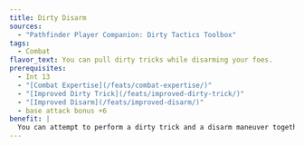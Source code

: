 ```yaml
---
title: Dirty Disarm
sources:
  - "Pathfinder Player Companion: Dirty Tactics Toolbox"
tags:
  - Combat
flavor_text: You can pull dirty tricks while disarming your foes.
prerequisites:
  - Int 13
  - "[Combat Expertise](/feats/combat-expertise/)"
  - "[Improved Dirty Trick](/feats/improved-dirty-trick/)"
  - "[Improved Disarm](/feats/improved-disarm/)"
  - base attack bonus +6
benefit: |
  You can attempt to perform a dirty trick and a disarm maneuver together against a single target as a full-round action. You attempt a single combat maneuver check for both maneuvers. If your CMB is different for the two types of maneuvers, use the lower of the two bonuses. If your target's CMD is different against the two types of maneuvers, use the higher CMD. If you succeed at the check, you successfully perform both combat maneuvers.
---
```

